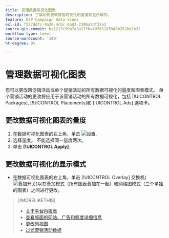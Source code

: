 ```yaml
---
title: 管理数据可视化图表
description: 了解如何更改数据可视化的量度和显示模式。
feature: DSP Campaign Data Views
exl-id: f557ddfc-9a20-4cbc-8ad3-230ba5df32e3
source-git-commit: ba1217c5097a3a17fba49761185940b252bb7e32
workflow-type: tm+mt
source-wordcount: '140'
ht-degree: 0%

---
```


# 管理数据可视化图表

您可以更改跨促销活动或单个促销活动的所有数据可视化的量度和图表模式。 单个营销活动的更改将应用于该营销活动的所有数据可视化，包括 [!UICONTROL Packages], [!UICONTROL Placements]和 [!UICONTROL Ads] 选项卡。

## 更改数据可视化图表的量度

1. 在数据可视化图表的右上角，单击 ![设置](/help/dsp/assets/settings-chart.png).
1. 选择量度。
不能选择同一量度两次。
1. 单击 **[!UICONTROL Apply]**.

## 更改数据可视化的显示模式

* 在数据可视化图表的右上角，单击 [!UICONTROL Overlay] 交换机(![叠加开关](/help/dsp/assets/overlay.png))以在叠加模式（所有图表叠加在一起）和网格图模式（三个单独的图表）之间进行更改。

>[!MORELIKETHIS]
>
>* [关于平台内报表](campaign-reports-about.md)
>* [查看版面的网站、广告和频度详细信息](placement-details-view.md)
>* [更改列视图](column-view-change.md)
>* [过滤营销活动数据](campaign-data-filter.md)

